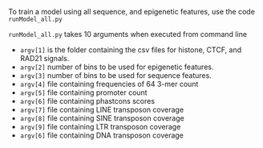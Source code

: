 To train a model using all sequence, and epigenetic features, use the code `runModel_all.py`

`runModel_all.py` takes 10 arguments when executed from command line

- `argv[1]` is the folder containing the csv files for histone, CTCF, and RAD21 signals.
- `argv[2]` number of bins to be used for epigenetic features.
- `argv[3]` number of bins to be used for sequence features.
- `argv[4]` file containing frequencies of 64 3-mer count
- `argv[5]` file containing promoter count
- `argv[6]` file containing phastcons scores
- `argv[7]` file containing LINE transposon coverage
- `argv[8]` file containing SINE transposon coverage
- `argv[9]` file containing LTR transposon coverage
- `argv[6]` file containing DNA transposon coverage
